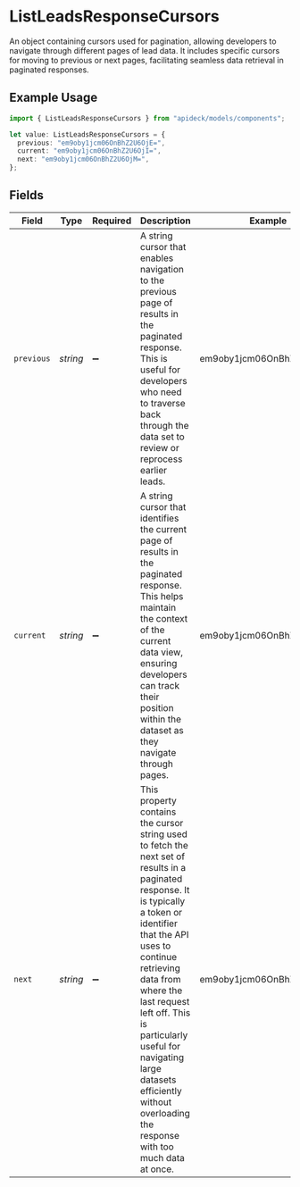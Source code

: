 # ListLeadsResponseCursors

An object containing cursors used for pagination, allowing developers to navigate through different pages of lead data. It includes specific cursors for moving to previous or next pages, facilitating seamless data retrieval in paginated responses.

## Example Usage

```typescript
import { ListLeadsResponseCursors } from "apideck/models/components";

let value: ListLeadsResponseCursors = {
  previous: "em9oby1jcm06OnBhZ2U6OjE=",
  current: "em9oby1jcm06OnBhZ2U6OjI=",
  next: "em9oby1jcm06OnBhZ2U6OjM=",
};
```

## Fields

| Field                                                                                                                                                                                                                                                                                                                                                                | Type                                                                                                                                                                                                                                                                                                                                                                 | Required                                                                                                                                                                                                                                                                                                                                                             | Description                                                                                                                                                                                                                                                                                                                                                          | Example                                                                                                                                                                                                                                                                                                                                                              |
| -------------------------------------------------------------------------------------------------------------------------------------------------------------------------------------------------------------------------------------------------------------------------------------------------------------------------------------------------------------------- | -------------------------------------------------------------------------------------------------------------------------------------------------------------------------------------------------------------------------------------------------------------------------------------------------------------------------------------------------------------------- | -------------------------------------------------------------------------------------------------------------------------------------------------------------------------------------------------------------------------------------------------------------------------------------------------------------------------------------------------------------------- | -------------------------------------------------------------------------------------------------------------------------------------------------------------------------------------------------------------------------------------------------------------------------------------------------------------------------------------------------------------------- | -------------------------------------------------------------------------------------------------------------------------------------------------------------------------------------------------------------------------------------------------------------------------------------------------------------------------------------------------------------------- |
| `previous`                                                                                                                                                                                                                                                                                                                                                           | *string*                                                                                                                                                                                                                                                                                                                                                             | :heavy_minus_sign:                                                                                                                                                                                                                                                                                                                                                   | A string cursor that enables navigation to the previous page of results in the paginated response. This is useful for developers who need to traverse back through the data set to review or reprocess earlier leads.                                                                                                                                                | em9oby1jcm06OnBhZ2U6OjE=                                                                                                                                                                                                                                                                                                                                             |
| `current`                                                                                                                                                                                                                                                                                                                                                            | *string*                                                                                                                                                                                                                                                                                                                                                             | :heavy_minus_sign:                                                                                                                                                                                                                                                                                                                                                   | A string cursor that identifies the current page of results in the paginated response. This helps maintain the context of the current data view, ensuring developers can track their position within the dataset as they navigate through pages.                                                                                                                     | em9oby1jcm06OnBhZ2U6OjI=                                                                                                                                                                                                                                                                                                                                             |
| `next`                                                                                                                                                                                                                                                                                                                                                               | *string*                                                                                                                                                                                                                                                                                                                                                             | :heavy_minus_sign:                                                                                                                                                                                                                                                                                                                                                   | This property contains the cursor string used to fetch the next set of results in a paginated response. It is typically a token or identifier that the API uses to continue retrieving data from where the last request left off. This is particularly useful for navigating large datasets efficiently without overloading the response with too much data at once. | em9oby1jcm06OnBhZ2U6OjM=                                                                                                                                                                                                                                                                                                                                             |